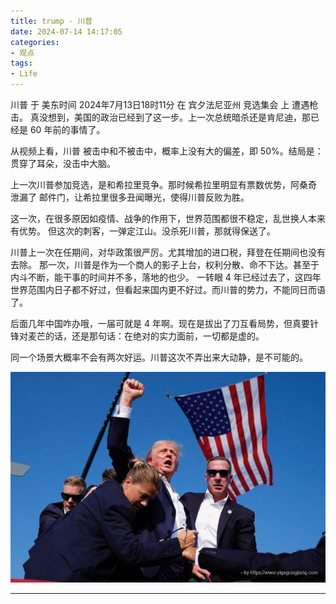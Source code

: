 ```yaml
---
title: trump - 川普
date: 2024-07-14 14:17:05
categories:
- 观点
tags:
- Life
---
```


川普 于 美东时间 2024年7月13日18时11分 在 宾夕法尼亚州 竞选集会 上 遭遇枪击。
真没想到，美国的政治已经到了这一步。上一次总统暗杀还是肯尼迪，那已经是 60 年前的事情了。

从视频上看，川普 被击中和不被击中，概率上没有大的偏差，即 50%。结局是：贯穿了耳朵，没击中大脑。

上一次川普参加竞选，是和希拉里竞争。那时候希拉里明显有票数优势，阿桑奇 泄漏了 邮件门，让希拉里很多丑闻曝光，使得川普反败为胜。

<!-- more -->

这一次，在很多原因如疫情、战争的作用下，世界范围都很不稳定，乱世换人本来有优势。
但这次的刺客，一弹定江山。没杀死川普，那就得保送了。

川普上一次在任期间，对华政策很严厉。尤其增加的进口税，拜登在任期间也没有去除。
那一次，川普是作为一个商人的影子上台，权利分散、命不下达。甚至于内斗不断，能干事的时间并不多，落地的也少。
一转眼 4 年已经过去了，这四年世界范围内日子都不好过，但看起来国内更不好过。而川普的势力，不能同日而语了。

后面几年中国咋办哦，一届可就是 4 年啊。现在是拔出了刀互看局势，但真要针锋对麦芒的话，还是那句话：在绝对的实力面前，一切都是虚的。

同一个场景大概率不会有两次好运。川普这次不弄出来大动静，是不可能的。

![](https://raw.githubusercontent.com/yigegongjiang/image_space/main/blog_img/202407141438096.jpeg)

___
